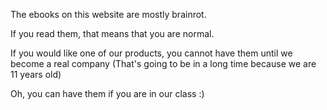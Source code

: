 The ebooks on this website are mostly brainrot.

If you read them, that means that you are normal.

If you would like one of our products, you cannot have them until we become a real company (That's going to be in a long time because we are 11 years old)

Oh, you can have them if you are in our class :)
